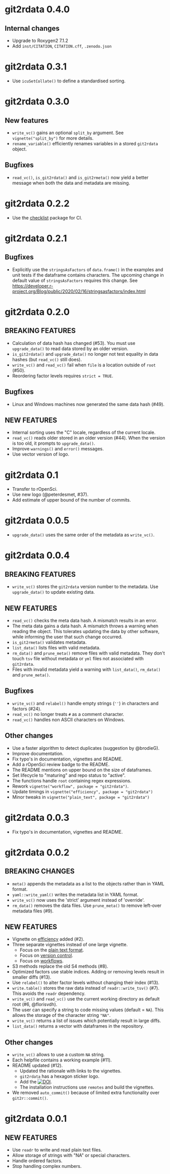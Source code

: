 # git2rdata 0.4.0

## Internal changes

* Upgrade to Roxygen2 7.1.2
* Add `inst/CITATION`, `CITATION.cff`, `.zenodo.json`

# git2rdata 0.3.1

* Use `icuSetCollate()` to define a standardised sorting.

# git2rdata 0.3.0

## New features

* `write_vc()` gains an optional `split_by` argument.
  See `vignette("split_by")` for more details.
* `rename_variable()` efficiently renames variables in a stored `git2rdata`
  object.

## Bugfixes

* `read_vc()`, `is_git2rdata()` and `is_git2rmeta()` now yield a better message
  when both the data and metadata are missing.

# git2rdata 0.2.2

* Use the [checklist](https://packages.inbo.be/checklist/) package for CI.

# git2rdata 0.2.1

## Bugfixes

* Explicitly use the `stringsAsFactors` of `data.frame()` in the examples and 
  unit tests if the dataframe contains characters. 
  The upcoming change in default value of `stringsAsFactors` requires this 
  change. 
  See https://developer.r-project.org/Blog/public/2020/02/16/stringsasfactors/index.html

# git2rdata 0.2.0

## BREAKING FEATURES

* Calculation of data hash has changed (#53). 
  You must use `upgrade_data()` to read data stored by an older version.
* `is_git2rdata()` and `upgrade_data()` no longer not test equality in data
  hashes (but `read_vc()` still does).
* `write_vc()` and `read_vc()` fail when `file` is a location outside of `root`
  (#50).
* Reordering factor levels requires `strict = TRUE`.

## Bugfixes

* Linux and Windows machines now generated the same data hash (#49).

## NEW FEATURES

* Internal sorting uses the "C" locale, regardless of the current locale.
* `read_vc()` reads older stored in an older version (#44). 
  When the version is too old, it prompts to `upgrade_data()`.
* Improve `warnings()` and `error()` messages.
* Use vector version of logo.

# git2rdata 0.1

* Transfer to rOpenSci.
* Use new logo (@peterdesmet, #37).
* Add estimate of upper bound of the number of commits.

# git2rdata 0.0.5

* `upgrade_data()` uses the same order of the metadata as `write_vc()`.

# git2rdata 0.0.4

## BREAKING FEATURES

* `write_vc()` stores the `git2rdata` version number to the metadata.
  Use `upgrade_data()` to update existing data.

## NEW FEATURES

* `read_vc()` checks the meta data hash. A mismatch results in an error.
* The meta data gains a data hash.
  A mismatch throws a warning when reading the object.
  This tolerates updating the data by other software, while informing the user
  that such change occurred.
* `is_git2rmeta()` validates metadata.
* `list_data()` lists files with valid metadata. 
* `rm_data()` and `prune_meta()` remove files with valid metadata. 
  They don't touch `tsv` file without metadata or `yml` files not associated
  with `git2rdata`.
* Files with invalid metadata yield a warning with `list_data()`, `rm_data()`
  and `prune_meta()`.

## Bugfixes

* `write_vc()` and `relabel()` handle empty strings (`''`) in characters and 
  factors (#24).
* `read_vc()` no longer treats `#` as a comment character.
* `read_vc()` handles non ASCII characters on Windows.

## Other changes

* Use a faster algorithm to detect duplicates (suggestion by @brodieG). 
* Improve documentation.
* Fix typo's in documentation, vignettes and README.
* Add a rOpenSci review badge to the README.
* The README mentions on upper bound on the size of dataframes.
* Set lifecycle to "maturing" and repo status to "active".
* The functions handle `root` containing regex expressions.
* Rework `vignette("workflow", package = "git2rdata")`.
* Update timings in `vignette("efficiency", package = "git2rdata")`
* Minor tweaks in `vignette("plain_text", package = "git2rdata")`

# git2rdata 0.0.3

* Fix typo's in documentation, vignettes and README.

# git2rdata 0.0.2

## BREAKING CHANGES

* `meta()` appends the metadata as a list to the objects rather than in YAML
  format.
* `yaml::write_yaml()` writes the metadata list in YAML format.
* `write_vc()` now uses the 'strict' argument instead of 'override'.
* `rm_data()` removes the data files. Use `prune_meta()` to remove left-over
  metadata files (#9).

## NEW FEATURES

* Vignette on [efficiency](https://ropensci.github.io/git2rdata/articles/efficiency.html) added (#2).
* Three separate vignettes instead of one large vignette.
    * Focus on the [plain text format](https://ropensci.github.io/git2rdata/articles/plain_text.html).
    * Focus on [version control](https://ropensci.github.io/git2rdata/articles/version_control.html).
    * Focus on [workflows](https://ropensci.github.io/git2rdata/articles/workflow.html).
* S3 methods replace the old S4 methods (#8).
* Optimized factors use stable indices. Adding or removing levels result in
  smaller diffs (#13).
* Use `relabel()` to alter factor levels without changing their index (#13).
* `write.table()` stores the raw data instead of `readr::write_tsv()` (#7).
  This avoids the `readr` dependency.
* `write_vc()` and `read_vc()` use the current working directory as default root
  (#6, @florisvdh).
* The user can specify a string to code missing values (default = `NA`).
  This allows the storage of the character string `"NA"`.
* `write_vc()` returns a list of issues which potentially result in large diffs.
* `list_data()` returns a vector with dataframes in the repository.

## Other changes

* `write_vc()` allows to use a custom `NA` string.
* Each helpfile contains a working example (#11).
* README updated (#12).
    * Updated the rationale with links to the vignettes.
    * `git2rdata` has a hexagon sticker logo.
    * Add the [![DOI](https://zenodo.org/badge/147685405.svg)](https://zenodo.org/badge/latestdoi/147685405).
    * The installation instructions use `remotes` and build the vignettes.
* We removed `auto_commit()` because of limited extra functionality over
  `git2r::commit()`.

# git2rdata 0.0.1

## NEW FEATURES

* Use `readr` to write and read plain text files.
* Allow storage of strings with "NA" or special characters.
* Handle ordered factors.
* Stop handling complex numbers.
